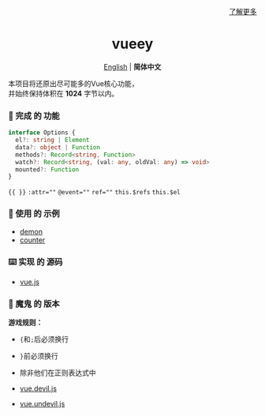 <p align="right">
  <a href="./LearnMore.zh-CN.md">了解更多</a>
</p>

<h1 align="center">vueey</h1>

<p align="center">
  <a href="./README.md">English</a> | <b>简体中文</b>
</p>

本项目将还原出尽可能多的Vue核心功能，   
并始终保持体积在 **1024** 字节以内。   

### 🎉 完成 的 功能

```ts
interface Options {
  el?: string | Element
  data?: object | Function
  methods?: Record<string, Function>
  watch?: Record<string, (val: any, oldVal: any) => void>
  mounted?: Function
}
```

 `{{ }}`
 `:attr=""`
 `@event=""`
 `ref=""`
 `this.$refs`
 `this.$el`

### 🎯 使用 的 示例
- [demon](./examples/demon.html)
- [counter](./examples/counter.html)

### ⌨️ 实现 的 源码
- [vue.js](./vue.js)

### 🩻 魔鬼 的 版本
**游戏规则：**
- `{`和`;`后必须换行
- `}`前必须换行
- 除非他们在正则表达式中    

- [vue.devil.js](./vue.devil.js)
- [vue.undevil.js](./vue.undevil.js)